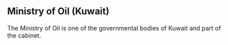 ## Ministry of Oil (Kuwait)

The Ministry of Oil is one of the governmental bodies of Kuwait and part of the cabinet.